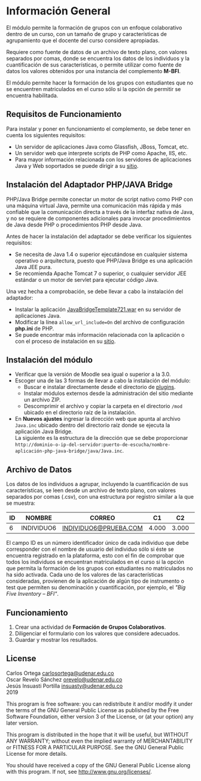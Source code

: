 # Información General #

El módulo permite la formación de grupos con un enfoque colaborativo dentro
de un curso, con un tamaño de grupo y características de agrupamiento que el
docente del curso considere apropiadas.

Requiere como fuente de datos de un archivo de texto plano, con valores
separados por comas, donde se encuentra los datos de los individuos y la
cuantificación de sus características, o permite utilizar como fuente de datos
los valores obtenidos por una instancia del complemento **M-BFI**.

El módulo permite hacer la formación de los grupos con estudiantes que no se
encuentren matriculados en el curso sólo si la opción de permitir se encuentra
habilitada.

## Requisitos de Funcionamiento ##

Para instalar y poner en funcionamiento el complemento, se debe tener en cuenta
los siguientes requisitos:

* Un servidor de aplicaciones Java como Glassfish, JBoss, Tomcat, etc.
* Un servidor web que interprete scripts de PHP como Apache, IIS, etc.
* Para mayor información relacionada con los servidores de aplicaciones Java y
  Web soportados se puede dirigir a su [sitio](http://php-java-bridge.sourceforge.net/pjb/installation.php).

## Instalación del Adaptador PHP/JAVA Bridge ##

PHP/Java Bridge permite conectar un motor de script nativo como PHP con una
máquina virtual Java, permite una comunicación más rápida y más confiable que
la comunicación directa a través de la interfaz nativa de Java, y no se
requiere de componentes adicionales para invocar procedimientos de Java desde
PHP o procedimientos PHP desde Java.

Antes de hacer la instalación del adaptador se debe verificar los siguientes
requisitos:

* Se necesita de Java 1.4 o superior ejecutándose en cualquier sistema
  operativo o arquitectura, puesto que PHP/Java Bridge es una aplicación Java
  JEE pura.
* Se recomienda Apache Tomcat 7 o superior, o cualquier servidor JEE estándar o
  un motor de servlet para ejecutar código Java.

Una vez hecha a comprobación, se debe llevar a cabo la instalación del adaptador:

* Instalar la aplicación [JavaBridgeTemplate721.war](http://sourceforge.net/projects/php-java-bridge/files/Binary%20package/php-java-bridge_7.2.1/JavaBridgeTemplate721.war/download)
  en su servidor de aplicaciones Java.
* Modificar la línea `allow_url_include=On` del archivo de configuración
  **php.ini** de PHP.
* Se puede encontrar más información relacionada con la aplicación o con el
  proceso de instalación en su [sitio](http://php-java-bridge.sourceforge.net/).

## Instalación del módulo ##

* Verificar que la versión de Moodle sea igual o superior a la 3.0.
* Escoger una de las 3 formas de llevar a cabo la instalación del módulo:
  * Buscar e instalar directamente desde el directorio de [plugins](https://moodle.org/plugins/).
  * Instalar módulos externos desde la administración del sitio mediante un
    archivo ZIP.
  * Descomprimir el archivo y copiar la carpeta en el directorio `/mod` ubicado
    en el directorio raíz de la instalación.
* En **Nuevos ajustes** ingresar la dirección web que apunta al archivo
  `Java.inc` ubicado dentro del directorio raíz donde se ejecuta la
  aplicación Java Bridge.<br>
  La siguiente es la estructura de la dirección que se debe proporcionar
  `http://dominio-o-ip-del-servidor:puerto-de-escucha/nombre-aplicación-php-java-bridge/java/Java.inc`.

## Archivo de Datos ##
Los datos de los individuos a agrupar, incluyendo la cuantificación de sus
características, se leen desde un archivo de texto plano, con valores separados
por comas (.csv), con una estructura por registro similar a la que se muestra:

ID|NOMBRE|CORREO|C1|C2|C3|C4|C5|...|Cn
--|------|------|--|--|--|--|--|---|--
6|INDIVIDUO6|INDIVIDUO6@PRUEBA.COM|4.000|3.000|3.7778|3.125|4.400|...|n

El campo ID es un número identificador único de cada individuo que debe
corresponder con el nombre de usuario del individuo sólo si éste se encuentra
registrado en la plataforma, esto con el fin de comprobar que todos los
individuos se encuentran matriculados en el curso si la opción que permita la
formación de los grupos con estudiantes no matriculados no ha sido
activada. Cada uno de los valores de las características consideradas,
provienen de la aplicación de algún tipo de instrumento o test que permiten su
denominación y cuantificación, por ejemplo, el *"Big Five Inventory – BFI"*. 

## Funcionamiento ##
1. Crear una actividad de **Formación de Grupos Colaborativos**.
2. Diligenciar el formulario con los valores que considere adecuados.
3. Guardar y mostrar los resultados.

## License ##

Carlos Ortega <carlosortega@udenar.edu.co><br>
Oscar Revelo Sánchez <orevelo@udenar.edu.co><br>
Jesús Insuasti Portilla <insuasty@udenar.edu.co><br>
2019

This program is free software: you can redistribute it and/or modify it under
the terms of the GNU General Public License as published by the Free Software
Foundation, either version 3 of the License, or (at your option) any later
version.

This program is distributed in the hope that it will be useful, but WITHOUT ANY
WARRANTY; without even the implied warranty of MERCHANTABILITY or FITNESS FOR A
PARTICULAR PURPOSE.  See the GNU General Public License for more details.

You should have received a copy of the GNU General Public License along with
this program.  If not, see <http://www.gnu.org/licenses/>.
